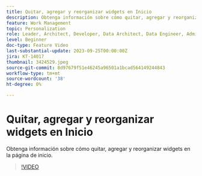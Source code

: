 ```yaml
---
title: Quitar, agregar y reorganizar widgets en Inicio
description: Obtenga información sobre cómo quitar, agregar y reorganizar widgets en la página de inicio.
feature: Work Management
topic: Personalization
role: Leader, Architect, Developer, Data Architect, Data Engineer, Admin, User
level: Beginner
doc-type: Feature Video
last-substantial-update: 2023-09-25T00:00:00Z
jira: KT-14017
thumbnail: 3424529.jpeg
source-git-commit: 8d97679f51e46245a96501a1bcad564149244843
workflow-type: tm+mt
source-wordcount: '38'
ht-degree: 0%

---
```



# Quitar, agregar y reorganizar widgets en Inicio

Obtenga información sobre cómo quitar, agregar y reorganizar widgets en la página de inicio.

>[!VIDEO](https://video.tv.adobe.com/v/3424529/?quality=12&learn=on)
